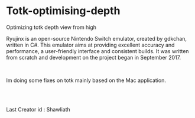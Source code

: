 # Totk-optimising-depth
Optimizing totk depth view from high
<p>Ryujinx is an open-source Nintendo Switch emulator, created by gdkchan, written in C#. This emulator aims at providing excellent accuracy and performance, a user-friendly interface and consistent builds. It was written from scratch and development on the project began in September 2017.</p></br>
<p>Im doing some fixes on totk mainly based on the Mac application.</p> </br></br>
<p>Last Creator id : Shawliath</p>

